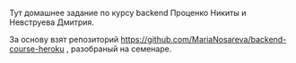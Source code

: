Тут домашнее задание по курсу backend Проценко Никиты и Невструева Дмитрия.

За основу взят репозиторий https://github.com/MariaNosareva/backend-course-heroku  , разобраный на семенаре.
